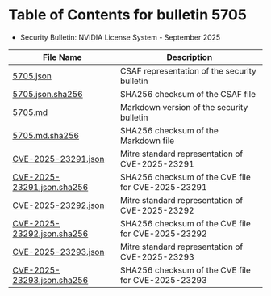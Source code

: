 # Table of Contents for bulletin 5705

 - Security Bulletin: NVIDIA License System - September 2025

| File Name | Description |
|-----------|-------------|
| [5705.json](5705.json) | CSAF representation of the security bulletin |
| [5705.json.sha256](5705.json.sha256) | SHA256 checksum of the CSAF file |
| [5705.md](5705.md) | Markdown version of the security bulletin |
| [5705.md.sha256](5705.md.sha256) | SHA256 checksum of the Markdown file |
| [CVE-2025-23291.json](CVE-2025-23291.json) | Mitre standard representation of CVE-2025-23291 |
| [CVE-2025-23291.json.sha256](CVE-2025-23291.json.sha256) | SHA256 checksum of the CVE file for CVE-2025-23291 |
| [CVE-2025-23292.json](CVE-2025-23292.json) | Mitre standard representation of CVE-2025-23292 |
| [CVE-2025-23292.json.sha256](CVE-2025-23292.json.sha256) | SHA256 checksum of the CVE file for CVE-2025-23292 |
| [CVE-2025-23293.json](CVE-2025-23293.json) | Mitre standard representation of CVE-2025-23293 |
| [CVE-2025-23293.json.sha256](CVE-2025-23293.json.sha256) | SHA256 checksum of the CVE file for CVE-2025-23293 |

